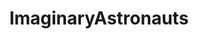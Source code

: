 ---
title: ImaginaryAstronauts
crosslinks:
- ImaginaryFamilies
- imaginarypets
- Heavymind
- chinafuturism
- ImaginaryScholars
- pulp
- ImaginaryMerchants
- ImaginaryArchitecture
- worldjerking
---
